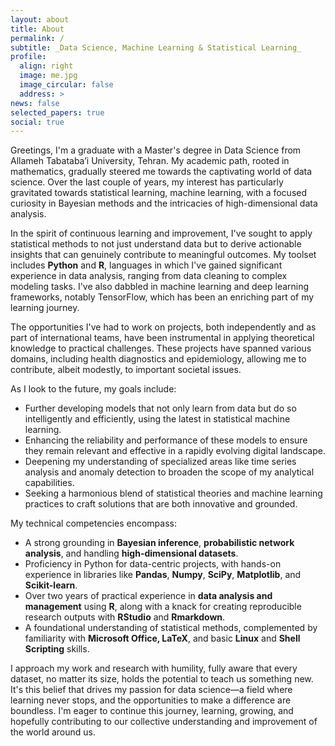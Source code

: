 ```yaml
---
layout: about
title: About
permalink: /
subtitle: _Data Science, Machine Learning & Statistical Learning_
profile:
  align: right
  image: me.jpg
  image_circular: false
  address: >
news: false
selected_papers: true
social: true
---
```


Greetings, I'm a graduate with a Master's degree in Data Science from Allameh Tabataba’i University, Tehran. My academic path, rooted in mathematics, gradually steered me towards the captivating world of data science. Over the last couple of years, my interest has particularly gravitated towards statistical learning, machine learning, with a focused curiosity in Bayesian methods and the intricacies of high-dimensional data analysis.

In the spirit of continuous learning and improvement, I've sought to apply statistical methods to not just understand data but to derive actionable insights that can genuinely contribute to meaningful outcomes. My toolset includes **Python** and **R**, languages in which I've gained significant experience in data analysis, ranging from data cleaning to complex modeling tasks. I've also dabbled in machine learning and deep learning frameworks, notably TensorFlow, which has been an enriching part of my learning journey.

The opportunities I've had to work on projects, both independently and as part of international teams, have been instrumental in applying theoretical knowledge to practical challenges. These projects have spanned various domains, including health diagnostics and epidemiology, allowing me to contribute, albeit modestly, to important societal issues.

As I look to the future, my goals include:
- Further developing models that not only learn from data but do so intelligently and efficiently, using the latest in statistical machine learning.
- Enhancing the reliability and performance of these models to ensure they remain relevant and effective in a rapidly evolving digital landscape.
- Deepening my understanding of specialized areas like time series analysis and anomaly detection to broaden the scope of my analytical capabilities.
- Seeking a harmonious blend of statistical theories and machine learning practices to craft solutions that are both innovative and grounded.

My technical competencies encompass:
- A strong grounding in **Bayesian inference**, **probabilistic network analysis**, and handling **high-dimensional datasets**.
- Proficiency in Python for data-centric projects, with hands-on experience in libraries like **Pandas**, **Numpy**, **SciPy**, **Matplotlib**, and **Scikit-learn**.
- Over two years of practical experience in **data analysis and management** using **R**, along with a knack for creating reproducible research outputs with **RStudio** and **Rmarkdown**.
- A foundational understanding of statistical methods, complemented by familiarity with **Microsoft Office, LaTeX**, and basic **Linux** and **Shell Scripting** skills.

I approach my work and research with humility, fully aware that every dataset, no matter its size, holds the potential to teach us something new. It's this belief that drives my passion for data science—a field where learning never stops, and the opportunities to make a difference are boundless. I'm eager to continue this journey, learning, growing, and hopefully contributing to our collective understanding and improvement of the world around us.
